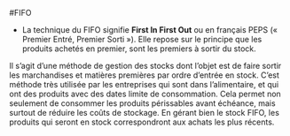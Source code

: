 #FIFO
- La technique du FIFO signifie **First In First Out** ou en français PEPS (« Premier Entré, Premier Sorti »). 
Elle repose sur le principe que les produits achetés en premier, sont les premiers à sortir du stock.

Il s’agit d’une méthode de gestion des stocks dont l’objet est de faire sortir les marchandises et matières premières par ordre d’entrée en stock. 
C’est méthode très utilisée par les entreprises qui sont dans l’alimentaire, et qui ont des produits avec des dates limite de consommation. 
Cela permet non seulement de consommer les produits périssables avant échéance, mais surtout de réduire les coûts de stockage. 
En gérant bien le stock FIFO, les produits qui seront en stock correspondront aux achats les plus récents.
